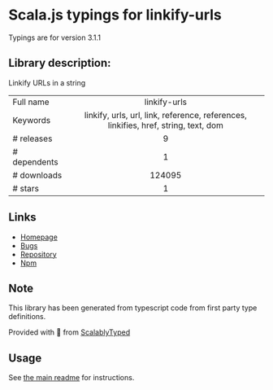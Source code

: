 
# Scala.js typings for linkify-urls

Typings are for version 3.1.1

## Library description:
Linkify URLs in a string

|                    |                 |
| ------------------ | :-------------: |
| Full name          | linkify-urls |
| Keywords           | linkify, urls, url, link, reference, references, linkifies, href, string, text, dom |
| # releases         | 9 |
| # dependents       | 1 |
| # downloads        | 124095 |
| # stars            | 1 |

## Links
- [Homepage](https://github.com/sindresorhus/linkify-urls#readme)
- [Bugs](https://github.com/sindresorhus/linkify-urls/issues)
- [Repository](https://github.com/sindresorhus/linkify-urls)
- [Npm](https://www.npmjs.com/package/linkify-urls)
    


## Note
This library has been generated from typescript code from first party type definitions.

Provided with :purple_heart: from [ScalablyTyped](https://github.com/oyvindberg/ScalablyTyped)

## Usage
See [the main readme](../../readme.md) for instructions.


